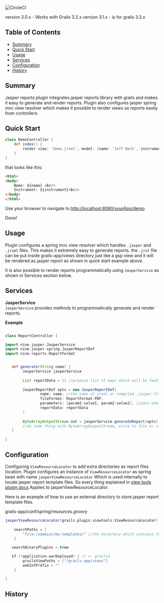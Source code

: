 ![CircleCI](https://img.shields.io/circleci/project/github/yakworks/grails-jasper-reports.svg?longCache=true&style=for-the-badge)


version 3.0.x - Works with Grails 3.2.x
version 3.1.x - is for grails 3.3.x


## Table of Contents
<!-- this is using the Sublime MarkdownTOC plugin to auto update it -->
<!-- MarkdownTOC autolink="true" bracket="round" depth="3" style="unordered" indent="  " autoanchor="false" -->

- [Summary](#summary)
- [Quick Start](#quick-start)
- [Usage](#usage)
- [Services](#services)
- [Configuration](#configuration)
- [History](#history)

<!-- /MarkdownTOC -->

## Summary
Jasper reports plugin integrates jasper reports library with grails and makes it easy to generate and render
reports. Plugin also configures jasper spring mvc view resolver which makes it possible to render views as reports easily from controllers. 

## Quick Start

```groovy
class DemoController {
	def index() {
		render view: 'demo.jrxml', model: [name: 'Jeff Beck', instrument: 'Guitar']
	}
}
```
that looks like this:

```html
<html>
<body>
	Name: ${name} <br/>
	Instrument: ${instrument}<br/>
</body>
</html>
```

Use your browser to navigate to [http://localhost:8080/yourApp/demo]()

Done!

## Usage

Plugin configures a spring mvc view resolver which handles ```.jasper``` and ```.jrxml``` files. This makes it extremely easy
to generate reports. the ```.jrxl``` file can be put inside grails-app/views directory just like a gsp view and it will be rendered as jasper report as shown in quick start example above.
 
It is also possible to render reports programmatically using ```JasperService``` as shown in Services section below.

## Services
**JasperService**  
```JasperService``` provides methods to programmatically generate and render reports.

**Example**  

```groovy

class ReportController {

import nine.jasper.JasperService
import nine.jasper.spring.JasperReportDef
import nine.reports.ReportFormat


   def generate(String name) {
        JasperService jasperService
   
        List reportData = [] //prepare list of maps which will be feed to jasper report as data.
            
        JasperReportDef opts = new JasperReportDef(
                name: name, //the name of jrxml or compiled .jasper file
                fileFormat: ReportFormat.PDF,
                parameters: [param1:value1, param2:value2], //pass whatever parameter needed.
                reportData: reportData
        )
   
   	    ByteArrayOutputStream out = jasperService.generateReport(opts)
   		//do some thing with ByteArrayOutputStream, write to file or stream to browser etc.
   }

}


```

## Configuration
Configuring ```ViewResourceLocator``` to add extra directories as report files location.
Plugin configures an instance of ```ViewResourceLocator``` as spring bean with name ```jasperViewResourceLocator```
Which is used internally to locate jasper report template files. So every thing explained in [view tools plugin docs](https://yakworks.github.io/view-tools/)
Applies to jasperViewResourceLocator.

Here is an example of how to use an external directory to store jasper report template files.

grails-app/conf/spring/resources.groovy

```groovy
jasperViewResourceLocator(grails.plugin.viewtools.ViewResourceLocator) { bean ->
   
    searchPaths = [
        "file:/someLoc/my-templates/" //the directory which contains the jasper templates
    ] 

   searchBinaryPlugins = true

   if (!application.warDeployed) { // <- grails2
		grailsViewPaths = ["/grails-app/views"]
		webInfPrefix = ""
    }

}

```


## History

  
  
  
  
  
  
